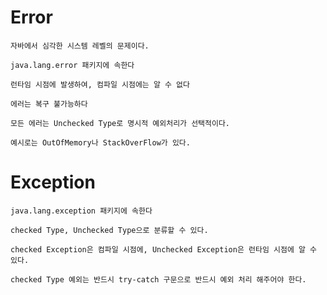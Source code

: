 # Error
    자바에서 심각한 시스템 레벨의 문제이다.

    java.lang.error 패키지에 속한다

    런타임 시점에 발생하여, 컴파일 시점에는 알 수 없다

    에러는 복구 불가능하다

    모든 에러는 Unchecked Type로 명시적 예외처리가 선택적이다.

    예시로는 OutOfMemory나 StackOverFlow가 있다.

# Exception
    java.lang.exception 패키지에 속한다

    checked Type, Unchecked Type으로 분류할 수 있다.

    checked Exception은 컴파일 시점에, Unchecked Exception은 런타임 시점에 알 수 있다.

    checked Type 예외는 반드시 try-catch 구문으로 반드시 예외 처리 해주어야 한다.
